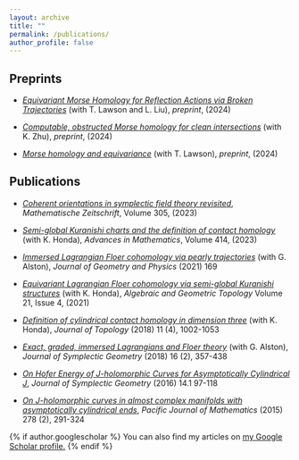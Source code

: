 ```yaml
---
layout: archive
title: ""
permalink: /publications/
author_profile: false
---
```

## Preprints
- [_Equivariant Morse Homology for Reflection Actions via Broken Trajectories_](https://arxiv.org/abs/2411.16924) (with T. Lawson and L. Liu), *preprint*, (2024)

- [_Computable, obstructed Morse homology for clean intersections_](https://arxiv.org/abs/2409.11565) (with K. Zhu), *preprint*, (2024)

- [_Morse homology and equivariance_](https://arxiv.org/abs/2409.04694) (with T. Lawson), *preprint*, (2024)

## Publications
- [_Coherent orientations in symplectic field theory revisited_](https://arxiv.org/abs/2206.08443), *Mathematische Zeitschrift*, Volume 305, (2023)

- [_Semi-global Kuranishi charts and the definition of contact homology_](https://arxiv.org/abs/1512.00580) (with K. Honda), *Advances in Mathematics*, Volume 414, (2023)

- [_Immersed Lagrangian Floer cohomology via pearly trajectories_](https://arxiv.org/abs/1907.03072) (with G. Alston), *Journal of Geometry and Physics* (2021) 169

- [_Equivariant Lagrangian Floer cohomology via semi-global Kuranishi structures_](https://arxiv.org/abs/1812.09796) (with K. Honda), *Algebraic and Geometric Topology* Volume 21, Issue 4, (2021)

- [_Definition of cylindrical contact homology in dimension three_](https://arxiv.org/abs/1412.0276) (with K. Honda), *Journal of Topology* (2018) 11 (4), 1002-1053

- [_Exact, graded, immersed Lagrangians and Floer theory_](https://arxiv.org/abs/1407.3871) (with G. Alston), *Journal of Symplectic Geometry* (2018) 16 (2), 357-438

- [_On Hofer Energy of J-holomorphic Curves for Asymptotically Cylindrical J_](https://arxiv.org/abs/1303.4430v3), *Journal of Symplectic Geometry* (2016) 14.1 97-118

- [_On J-holomorphic curves in almost complex manifolds with asymptotically cylindrical ends_](https://arxiv.org/abs/1207.4855), *Pacific Journal of Mathematics* (2015) 278 (2), 291-324

{% if author.googlescholar %}
  You can also find my articles on <u><a href="{{author.googlescholar}}">my Google Scholar profile</a>.</u>
{% endif %}

